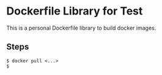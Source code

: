 # Dockerfile Library for Test

This is a personal Dockerfile library to build docker images.

## Steps

```console
$ docker pull <...>
$
```

